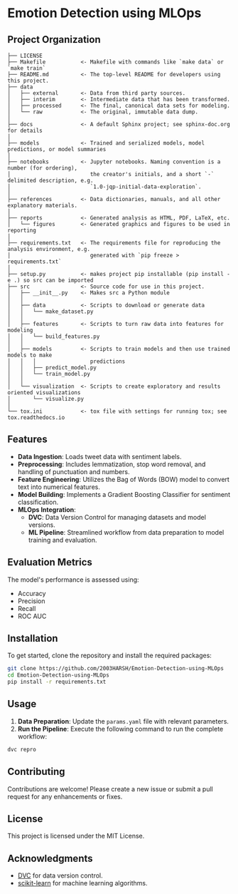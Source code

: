 Emotion Detection using MLOps
==============================
Project Organization
------------

    ├── LICENSE
    ├── Makefile           <- Makefile with commands like `make data` or `make train`
    ├── README.md          <- The top-level README for developers using this project.
    ├── data
    │   ├── external       <- Data from third party sources.
    │   ├── interim        <- Intermediate data that has been transformed.
    │   ├── processed      <- The final, canonical data sets for modeling.
    │   └── raw            <- The original, immutable data dump.
    │
    ├── docs               <- A default Sphinx project; see sphinx-doc.org for details
    │
    ├── models             <- Trained and serialized models, model predictions, or model summaries
    │
    ├── notebooks          <- Jupyter notebooks. Naming convention is a number (for ordering),
    │                         the creator's initials, and a short `-` delimited description, e.g.
    │                         `1.0-jqp-initial-data-exploration`.
    │
    ├── references         <- Data dictionaries, manuals, and all other explanatory materials.
    │
    ├── reports            <- Generated analysis as HTML, PDF, LaTeX, etc.
    │   └── figures        <- Generated graphics and figures to be used in reporting
    │
    ├── requirements.txt   <- The requirements file for reproducing the analysis environment, e.g.
    │                         generated with `pip freeze > requirements.txt`
    │
    ├── setup.py           <- makes project pip installable (pip install -e .) so src can be imported
    ├── src                <- Source code for use in this project.
    │   ├── __init__.py    <- Makes src a Python module
    │   │
    │   ├── data           <- Scripts to download or generate data
    │   │   └── make_dataset.py
    │   │
    │   ├── features       <- Scripts to turn raw data into features for modeling
    │   │   └── build_features.py
    │   │
    │   ├── models         <- Scripts to train models and then use trained models to make
    │   │   │                 predictions
    │   │   ├── predict_model.py
    │   │   └── train_model.py
    │   │
    │   └── visualization  <- Scripts to create exploratory and results oriented visualizations
    │       └── visualize.py
    │
    └── tox.ini            <- tox file with settings for running tox; see tox.readthedocs.io

## Features

- **Data Ingestion**: Loads tweet data with sentiment labels.
- **Preprocessing**: Includes lemmatization, stop word removal, and handling of punctuation and numbers.
- **Feature Engineering**: Utilizes the Bag of Words (BOW) model to convert text into numerical features.
- **Model Building**: Implements a Gradient Boosting Classifier for sentiment classification.
- **MLOps Integration**: 
  - **DVC**: Data Version Control for managing datasets and model versions.
  - **ML Pipeline**: Streamlined workflow from data preparation to model training and evaluation.

## Evaluation Metrics

The model's performance is assessed using:
- Accuracy
- Precision
- Recall
- ROC AUC

## Installation

To get started, clone the repository and install the required packages:

```bash
git clone https://github.com/2003HARSH/Emotion-Detection-using-MLOps
cd Emotion-Detection-using-MLOps
pip install -r requirements.txt
```

## Usage

1. **Data Preparation**: Update the `params.yaml` file with relevant parameters.
2. **Run the Pipeline**: Execute the following command to run the complete workflow:

```bash
dvc repro
```

## Contributing

Contributions are welcome! Please create a new issue or submit a pull request for any enhancements or fixes.

## License

This project is licensed under the MIT License.

## Acknowledgments

- [DVC](https://dvc.org/) for data version control.
- [scikit-learn](https://scikit-learn.org/stable/) for machine learning algorithms.

